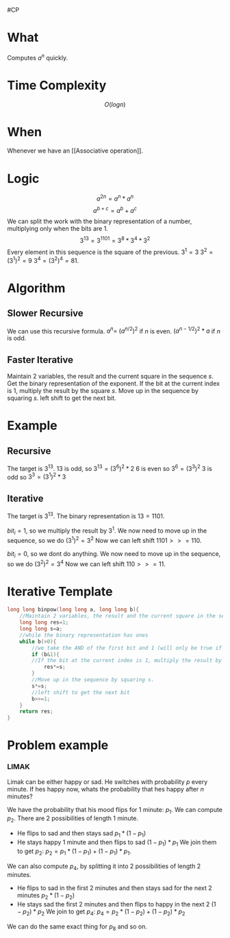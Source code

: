 #CP 

# What 
Computes $a^n$ quickly.
# Time Complexity
$$
O(logn)
$$

# When 
Whenever we have an [[Associative operation]].
# Logic 
$$
a^{2n}=a^{n}*a^{n}
$$
$$
a^{b+c}=a^b+a^c
$$
We can split the work with the binary representation of a number, multiplying only when the bits are 1.
$$
3^{13}=3^{1101}=3^8*3^4*3^2
$$
Every element in this sequence is the square of the previous.
$3^1=3$
$3^2=(3^1)^2=9$
$3^4=(3^2)^4=81$.
# Algorithm
## Slower Recursive
We can use this recursive formula. 
$a^n =$
$(a^{n/2})^2$ if $n$ is even.
$(a^{n-1/2})^2*a$ if $n$ is odd.
## Faster Iterative
Maintain 2 variables, the result and the current square in the sequence $s$.
Get the binary representation of the exponent.
If the bit at the current index is $1$, multiply the result by the square $s$.
Move up in the sequence by squaring $s$.
left shift to get the next bit.
# Example
## Recursive
The target is $3^{13}$. 
$13$ is odd, so $3^{13}=(3^{6})^2*2$
$6$ is even so $3^6=(3^3)^2$
$3$ is odd so $3^3=(3^1)^2*3$
## Iterative
The target is $3^{13}$.
The binary representation is $13=1101$.

$bit_i=1$, so we multiply the result by $3^1$.
We now need to move up in the sequence, so we do $(3^1)^2=3^2$
Now we can left shift $1101>>=110$.

$bit_i=0$, so we dont do anything.
We now need to move up in the sequence, so we do $(3^2)^2=3^4$
Now we can left shift $110>>=11$.
# Iterative Template
```C++
long long binpow(long long a, long long b){
	//Maintain 2 variables, the result and the current square in the sequence s.
	long long res=1;
	long long s=a;
	//while the binary representation has ones
	while b(>0){
		//we take the AND of the first bit and 1 (will only be true if both of them are 1)
		if (b&1){
		//If the bit at the current index is 1, multiply the result by the square s.
			res*=s;
		}
		//Move up in the sequence by squaring s.
		s*=s;
		//left shift to get the next bit
		b>>=1;
	}
	return res;
}
```
# Problem example 
### LIMAK
Limak can be either happy or sad. He switches with probability $p$ every minute. If hes happy now, whats the probability that hes happy after $n$ minutes?

We have the probability that his mood flips for 1 minute: $p_1$. 
We can compute $p_2$. There are 2 possibilities of length 1 minute.
- He flips to sad and then stays sad $p_1*(1-p_1)$
- He stays happy 1 minute and then flips to sad $(1-p_1)*p_1$
We join them to get $p_2$: $p_2=p_1*(1-p_1)+(1-p_1)*p_1$.

We can also compute $p_4$, by splitting it into 2 possibilities of length 2 minutes.
- He flips to sad in the first 2 minutes and then stays sad for the next 2 minutes $p_2*(1-p_2)$
- He stays sad the first 2 minutes and then flips to happy in the next 2 $(1-p_2)*p_2$
We join to get $p_4$: $p_4=p_2*(1-p_2)+(1-p_2)*p_2$

We can do the same exact thing for $p_8$ and so on.
